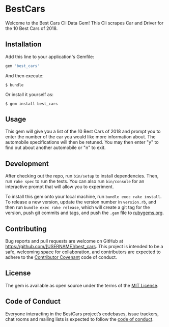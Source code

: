 # BestCars

Welcome to the Best Cars Cli Data Gem! This Cli scrapes Car and Driver for the 10 Best Cars of 2018.

## Installation

Add this line to your application's Gemfile:

```ruby
gem 'best_cars'
```

And then execute:

    $ bundle

Or install it yourself as:

    $ gem install best_cars

## Usage

This gem will give you a list of the 10 Best Cars of 2018 and prompt you to enter the number of the car you would like more information about. The automobile specifications will then be retuned. You may then enter "y" to find out about another automobile or "n" to exit. 

## Development

After checking out the repo, run `bin/setup` to install dependencies. Then, run `rake spec` to run the tests. You can also run `bin/console` for an interactive prompt that will allow you to experiment.

To install this gem onto your local machine, run `bundle exec rake install`. To release a new version, update the version number in `version.rb`, and then run `bundle exec rake release`, which will create a git tag for the version, push git commits and tags, and push the `.gem` file to [rubygems.org](https://rubygems.org).

## Contributing

Bug reports and pull requests are welcome on GitHub at https://github.com/[USERNAME]/best_cars. This project is intended to be a safe, welcoming space for collaboration, and contributors are expected to adhere to the [Contributor Covenant](http://contributor-covenant.org) code of conduct.

## License

The gem is available as open source under the terms of the [MIT License](https://opensource.org/licenses/MIT).

## Code of Conduct

Everyone interacting in the BestCars project’s codebases, issue trackers, chat rooms and mailing lists is expected to follow the [code of conduct](https://github.com/[USERNAME]/best_cars/blob/master/CODE_OF_CONDUCT.md).

